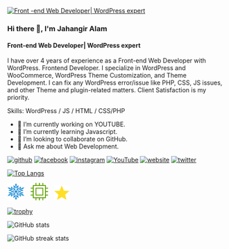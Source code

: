 [![Front -end Web Developer| WordPress expert](https://scontent-ccu1-2.xx.fbcdn.net/v/t39.30808-6/453194655_950816180390235_1994582276200024179_n.jpg?stp=dst-jpg_s960x960&_nc_cat=102&ccb=1-7&_nc_sid=cc71e4&_nc_ohc=IYE8wS3MDxoQ7kNvgFNQQbc&_nc_ht=scontent-ccu1-2.xx&gid=AXqVvYrWWY7Tx8vlxfnLGgZ&oh=00_AYC1lzOBDk2FLVkiz9XfqT0W7Ap1yIECfycyrRZXh3OyVQ&oe=66B0DD75)](https://pbs.twimg.com/profile_banners/721342252551925761/1594989995/600x200)
### Hi there 👋, I'm Jahangir Alam
#### Front-end Web Developer| WordPress expert

I have over 4 years of experience as a Front-end Web Developer with WordPress. Frontend Developer. I specialize in WordPress and WooCommerce, WordPress Theme Customization, and Theme Development. I can fix any WordPress error/issue like PHP, CSS, JS issues, and other Theme and plugin-related matters. Client Satisfaction is my priority.

Skills: WordPress / JS / HTML / CSS/PHP

- 🔭 I’m currently working on YOUTUBE. 
- 🌱 I’m currently learning Javascript. 
- 👯 I’m looking to collaborate on GitHub. 
- 💬 Ask me about Web Development. 

[<img src='https://cdn.jsdelivr.net/npm/simple-icons@3.0.1/icons/github.svg' alt='github' height='40'>](https://github.com/mdjahangir424)  [<img src='https://cdn.jsdelivr.net/npm/simple-icons@3.0.1/icons/facebook.svg' alt='facebook' height='40'>](https://www.facebook.com/mdjahangir424)  [<img src='https://cdn.jsdelivr.net/npm/simple-icons@3.0.1/icons/instagram.svg' alt='instagram' height='40'>](https://www.instagram.com/mdjahangir_424/)  [<img src='https://cdn.jsdelivr.net/npm/simple-icons@3.0.1/icons/youtube.svg' alt='YouTube' height='40'>](https://www.youtube.com/channel/maxtechpoint)  [<img src='https://cdn.jsdelivr.net/npm/simple-icons@3.0.1/icons/icloud.svg' alt='website' height='40'>](https://dev-mdjahangir424.pantheonsite.io/)  [<img src='https://cdn.jsdelivr.net/npm/simple-icons@3.0.1/icons/twitter.svg' alt='twitter' height='40'>](https://twitter.com/mdjahangir424)  


[![Top Langs](https://github-readme-stats.vercel.app/api/top-langs/?username=mdjahangir424)](https://github.com/anuraghazra/github-readme-stats)

<a href='https://archiveprogram.github.com/'><img src='https://raw.githubusercontent.com/acervenky/animated-github-badges/master/assets/acbadge.gif' width='40' height='40'></a> <a href='https://docs.github.com/en/developers'><img src='https://raw.githubusercontent.com/acervenky/animated-github-badges/master/assets/devbadge.gif' width='40' height='40'></a> <a href='https://stars.github.com/'><img src='https://raw.githubusercontent.com/acervenky/animated-github-badges/master/assets/starbadge.gif' width='35' height='35'></a> 

[![trophy](https://github-profile-trophy.vercel.app/?username=mdjahangir424)](https://github.com/ryo-ma/github-profile-trophy)

![GitHub stats](https://github-readme-stats.vercel.app/api?username=mdjahangir424&show_icons=true)  

![GitHub streak stats](https://streak-stats.demolab.com/?user=mdjahangir424)  

